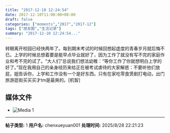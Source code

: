 ```yaml
---
title: "2017-12-10 12:24:54"
date: 2017-12-10T11:00:00+08:00
draft: false
categories: ["moments","2017","2017-12"]
tags: ["朋友圈","生活记录"]
summary: "2017-12-10 12:24:54..."
---
```


转眼离开校园已经快两年了。每到期末考试的时候回想起虚度的青春岁月就后悔不已。上学的时候总想着要是能早点毕业就好了，因为工作了就没有写不完的家庭作业和考不完的试了。“大人们”总说我们想法幼稚：“等你工作了你就想明白上学的好了。”现在我用自己的亲身经历来给正在被考试虐待的大家解惑：不要听他们放屁，姐告诉你，上学和工作没有一个是好东西。只有在家吃零食煲剧打电动，出门旅游逛街买买买才tm是最爽的。[机智]

## 媒体文件

- ![Media 1](/Moments/photos/2017-12-10/201712101224540.jpg)

---

**帖子类型:** 1
**用户名:** chenxueyuan001
**处理时间:** 2025/8/28 22:21:23